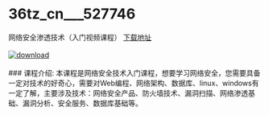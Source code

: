 # 36tz_cn___527746
网络安全渗透技术（入门视频课程）
[下载地址](http://www.36tz.cn/article/527746 "下载地址")
<br/></br>[![download](http://36tz.cn/muke_img/2019_10_356-22-300x202.jpg "下载地址")](http://www.36tz.cn/article/527746 "下载地址")
<br/></br>### 课程介绍:
本课程是网络安全技术入门课程，想要学习网络安全，您需要具备一定对技术的好奇心，需要对Web编程、网络架构、数据库、linux、windows有一定了解，主要涉及技术：网络安全产品、防火墙技术、漏洞扫描、网络渗透基础、漏洞分析、安全服务、数据库基础等。


